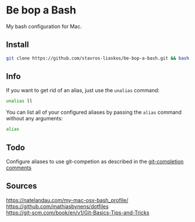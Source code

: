 # Be bop a Bash
My bash configuration for Mac.

## Install
```bash
git clone https://github.com/stavros-liaskos/be-bop-a-bash.git && bash ./be-bop-a-bash/install_bash.sh
```

## Info
If you want to get rid of an alias, just use the `unalias` command: 
```bash
unalias ll
```
You can list all of your configured aliases by passing the `alias` command without any arguments:
```bash
alias
```


## Todo
Configure aliases to use git-competion as described in the [git-completion comments](https://github.com/git/git/edit/master/contrib/completion/git-completion.bash)

## Sources
https://natelandau.com/my-mac-osx-bash_profile/    
https://github.com/mathiasbynens/dotfiles    
https://git-scm.com/book/en/v1/Git-Basics-Tips-and-Tricks    
